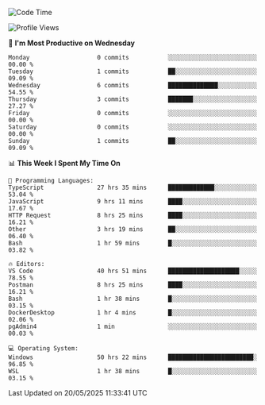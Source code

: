 <!--START_SECTION:waka-->
![Code Time](http://img.shields.io/badge/Code%20Time-5%2C016%20hrs%2018%20mins-blue)

![Profile Views](http://img.shields.io/badge/Profile%20Views-8-blue)

📅 **I'm Most Productive on Wednesday** 

```text
Monday                   0 commits           ░░░░░░░░░░░░░░░░░░░░░░░░░   00.00 % 
Tuesday                  1 commits           ██░░░░░░░░░░░░░░░░░░░░░░░   09.09 % 
Wednesday                6 commits           ██████████████░░░░░░░░░░░   54.55 % 
Thursday                 3 commits           ███████░░░░░░░░░░░░░░░░░░   27.27 % 
Friday                   0 commits           ░░░░░░░░░░░░░░░░░░░░░░░░░   00.00 % 
Saturday                 0 commits           ░░░░░░░░░░░░░░░░░░░░░░░░░   00.00 % 
Sunday                   1 commits           ██░░░░░░░░░░░░░░░░░░░░░░░   09.09 % 
```


📊 **This Week I Spent My Time On** 

```text
💬 Programming Languages: 
TypeScript               27 hrs 35 mins      █████████████░░░░░░░░░░░░   53.04 % 
JavaScript               9 hrs 11 mins       ████░░░░░░░░░░░░░░░░░░░░░   17.67 % 
HTTP Request             8 hrs 25 mins       ████░░░░░░░░░░░░░░░░░░░░░   16.21 % 
Other                    3 hrs 19 mins       ██░░░░░░░░░░░░░░░░░░░░░░░   06.40 % 
Bash                     1 hr 59 mins        █░░░░░░░░░░░░░░░░░░░░░░░░   03.82 % 

🔥 Editors: 
VS Code                  40 hrs 51 mins      ████████████████████░░░░░   78.55 % 
Postman                  8 hrs 25 mins       ████░░░░░░░░░░░░░░░░░░░░░   16.21 % 
Bash                     1 hr 38 mins        █░░░░░░░░░░░░░░░░░░░░░░░░   03.15 % 
DockerDesktop            1 hr 4 mins         █░░░░░░░░░░░░░░░░░░░░░░░░   02.06 % 
pgAdmin4                 1 min               ░░░░░░░░░░░░░░░░░░░░░░░░░   00.03 % 

💻 Operating System: 
Windows                  50 hrs 22 mins      ████████████████████████░   96.85 % 
WSL                      1 hr 38 mins        █░░░░░░░░░░░░░░░░░░░░░░░░   03.15 % 
```


 Last Updated on 20/05/2025 11:33:41 UTC
<!--END_SECTION:waka-->
